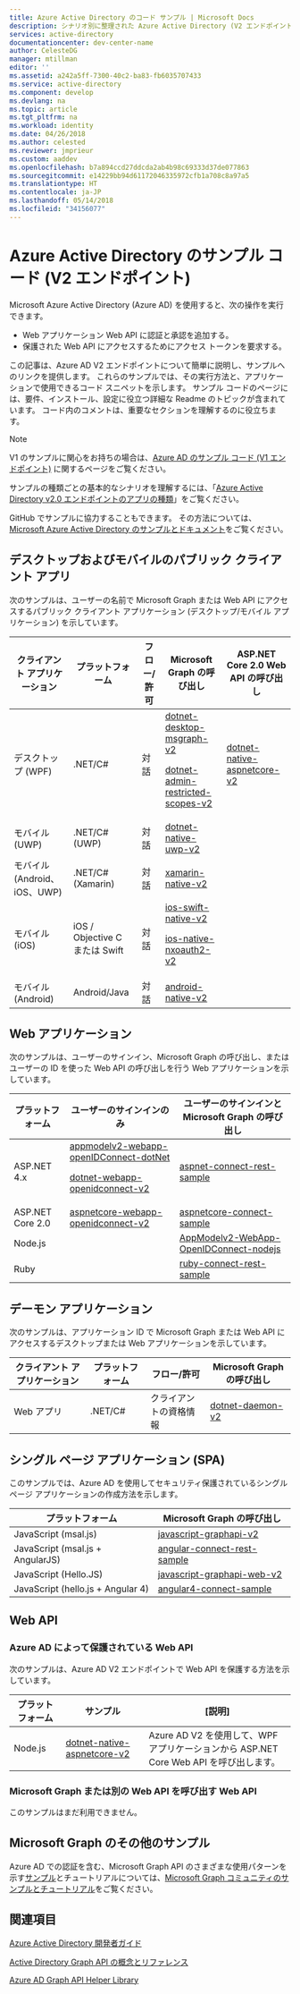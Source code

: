 ```yaml
---
title: Azure Active Directory のコード サンプル | Microsoft Docs
description: シナリオ別に整理された Azure Active Directory (V2 エンドポイント) のサンプル コードのインデックスを提供します。
services: active-directory
documentationcenter: dev-center-name
author: CelesteDG
manager: mtillman
editor: ''
ms.assetid: a242a5ff-7300-40c2-ba83-fb6035707433
ms.service: active-directory
ms.component: develop
ms.devlang: na
ms.topic: article
ms.tgt_pltfrm: na
ms.workload: identity
ms.date: 04/26/2018
ms.author: celested
ms.reviewer: jmprieur
ms.custom: aaddev
ms.openlocfilehash: b7a894ccd27ddcda2ab4b98c69333d37de077863
ms.sourcegitcommit: e14229bb94d61172046335972cfb1a708c8a97a5
ms.translationtype: HT
ms.contentlocale: ja-JP
ms.lasthandoff: 05/14/2018
ms.locfileid: "34156077"
---
```

# <a name="azure-active-directory-code-samples-v2-endpoint"></a>Azure Active Directory のサンプル コード (V2 エンドポイント)

Microsoft Azure Active Directory (Azure AD) を使用すると、次の操作を実行できます。

- Web アプリケーション Web API に認証と承認を追加する。
- 保護された Web API にアクセスするためにアクセス トークンを要求する。

この記事は、Azure AD V2 エンドポイントについて簡単に説明し、サンプルへのリンクを提供します。 これらのサンプルでは、その実行方法と、アプリケーションで使用できるコード スニペットを示します。 サンプル コードのページには、要件、インストール、設定に役立つ詳細な Readme のトピックが含まれています。 コード内のコメントは、重要なセクションを理解するのに役立ちます。

> [!NOTE]
> V1 のサンプルに関心をお持ちの場合は、[Azure AD のサンプル コード (V1 エンドポイント)](active-directory-code-samples.md) に関するページをご覧ください。

サンプルの種類ごとの基本的なシナリオを理解するには、「[Azure Active Directory v2.0 エンドポイントのアプリの種類](active-directory-v2-flows.md)」をご覧ください。

GitHub でサンプルに協力することもできます。 その方法については、[Microsoft Azure Active Directory のサンプルとドキュメント](https://github.com/Azure-Samples?page=3&query=active-directory)をご覧ください。

## <a name="desktop-and-mobile-public-client-apps"></a>デスクトップおよびモバイルのパブリック クライアント アプリ

次のサンプルは、ユーザーの名前で Microsoft Graph または Web API にアクセスするパブリック クライアント アプリケーション (デスクトップ/モバイル アプリケーション) を示しています。

クライアント アプリケーション | プラットフォーム | フロー/許可 | Microsoft Graph の呼び出し | ASP.NET Core 2.0 Web API の呼び出し
------------------ | -------- | ---------- | -------------------- | -------------------------
デスクトップ (WPF)      | .NET/C#  | 対話 | [dotnet-desktop-msgraph-v2](http://github.com/azure-samples/active-directory-dotnet-desktop-msgraph-v2) <p/> [dotnet-admin-restricted-scopes-v2](https://github.com/azure-samples/active-directory-dotnet-admin-restricted-scopes-v2) | [dotnet-native-aspnetcore-v2](https://GitHub.com/azure-samples/active-directory-dotnet-native-aspnetcore-v2)
モバイル (UWP)   | .NET/C# (UWP) | 対話 | [dotnet-native-uwp-v2](https://github.com/azure-samples/active-directory-dotnet-native-uwp-v2) |
モバイル (Android、iOS、UWP)   | .NET/C# (Xamarin) | 対話 | [xamarin-native-v2](https://Github.com/azure-samples/active-directory-xamarin-native-v2) |
モバイル (iOS)       | iOS / Objective C または Swift | 対話 | [ios-swift-native-v2](https://github.com/azure-samples/active-directory-ios-swift-native-v2) <p/> [ios-native-nxoauth2-v2](https://github.com/azure-samples/active-directory-ios-native-nxoauth2-v2) |
モバイル (Android)   | Android/Java | 対話 |   [android-native-v2](https://github.com/azure-samples/active-directory-android-native-v2 ) |

## <a name="web-applications"></a>Web アプリケーション

次のサンプルは、ユーザーのサインイン、Microsoft Graph の呼び出し、またはユーザーの ID を使った Web API の呼び出しを行う Web アプリケーションを示しています。

 プラットフォーム | ユーザーのサインインのみ | ユーザーのサインインと Microsoft Graph の呼び出し 
 -------- | ------------------- | --------------------------------- 
ASP.NET 4.x | [appmodelv2-webapp-openIDConnect-dotNet](https://GitHub.com/AzureAdQuickstarts/AppModelv2-WebApp-OpenIDConnect-DotNet) <p/> [dotnet-webapp-openidconnect-v2](https://GitHub.com/azure-samples/active-directory-dotnet-webapp-openidconnect-v2)  |              [aspnet-connect-rest-sample](https://github.com/microsoftgraph/aspnet-connect-rest-sample)   
ASP.NET Core 2.0 | [aspnetcore-webapp-openidconnect-v2](https://github.com/Azure-Samples/active-directory-aspnetcore-webapp-openidconnect-v2) |              [aspnetcore-connect-sample](https://github.com/microsoftgraph/aspnetcore-connect-sample)   
Node.js      |                   | [AppModelv2-WebApp-OpenIDConnect-nodejs](https://github.com/azureadquickstarts/appmodelv2-webapp-openidconnect-nodejs)     
Ruby      |                   | [ruby-connect-rest-sample](https://github.com/microsoftgraph/ruby-connect-rest-sample)     

## <a name="daemon-applications"></a>デーモン アプリケーション

次のサンプルは、アプリケーション ID で Microsoft Graph または Web API にアクセスするデスクトップまたは Web アプリケーションを示しています。

クライアント アプリケーション | プラットフォーム | フロー/許可 | Microsoft Graph の呼び出し 
------------------ | -------- | ---------- | -------------------- 
Web アプリ | .NET/C#  | クライアントの資格情報 | [dotnet-daemon-v2](https://github.com/azure-samples/active-directory-dotnet-daemon-v2) 

## <a name="single-page-applications-spa"></a>シングル ページ アプリケーション (SPA)

このサンプルでは、Azure AD を使用してセキュリティ保護されているシングル ページ アプリケーションの作成方法を示します。

 プラットフォーム |  Microsoft Graph の呼び出し 
 -------- |  --------------------- 
JavaScript (msal.js)  | [javascript-graphapi-v2](https://github.com/azure-samples/active-directory-javascript-graphapi-v2) 
JavaScript (msal.js + AngularJS) | [angular-connect-rest-sample](https://github.com/microsoftgraph/angular-connect-rest-sample) 
JavaScript (Hello.JS)  | [javascript-graphapi-web-v2](https://github.com/azure-samples/active-directory-javascript-graphapi-web-v2) 
JavaScript (hello.js + Angular 4) | [angular4-connect-sample](https://github.com/microsoftgraph/angular4-connect-sample) 

## <a name="web-apis"></a>Web API

### <a name="web-api-protected-by-azure-ad"></a>Azure AD によって保護されている Web API

次のサンプルは、Azure AD V2 エンドポイントで Web API を保護する方法を示しています。

プラットフォーム | サンプル | [説明]
 -------- | ------------------- | ---------------------
Node.js | [dotnet-native-aspnetcore-v2](https://GitHub.com/azure-samples/active-directory-dotnet-native-aspnetcore-v2) | Azure AD V2 を使用して、WPF アプリケーションから ASP.NET Core Web API を呼び出します。

### <a name="web-api-calling-microsoft-graph-or-another-web-api"></a>Microsoft Graph または別の Web API を呼び出す Web API

このサンプルはまだ利用できません。

## <a name="other-microsoft-graph-samples"></a>Microsoft Graph のその他のサンプル

Azure AD での認証を含む、Microsoft Graph API のさまざまな使用パターンを示す[サンプル](https://github.com/microsoftgraph/msgraph-community-samples/tree/master/samples#aspnet)とチュートリアルについては、[Microsoft Graph コミュニティのサンプルとチュートリアル](https://github.com/microsoftgraph/msgraph-community-samples)をご覧ください。

## <a name="see-also"></a>関連項目

[Azure Active Directory 開発者ガイド](active-directory-developers-guide.md)

[Active Directory Graph API の概念とリファレンス](https://msdn.microsoft.com/library/azure/hh974476.aspx)

[Azure AD Graph API Helper Library](https://www.nuget.org/packages/Microsoft.Azure.ActiveDirectory.GraphClient)
